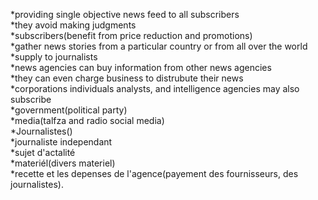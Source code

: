 *providing single objective news feed to all subscribers  
*they avoid making judgments   
*subscribers(benefit from price reduction and promotions)  
*gather news stories from a particular country or from all over the world  
*supply to journalists  
*news agencies can buy information from other news agencies  
*they can even charge business to distrubute their news  
*corporations individuals analysts, and intelligence agencies may also subscribe  
*government(political party)  
*media(talfza and radio social media)  
*Journalistes()  
*journaliste independant  
*sujet d'actalité  
*materiél(divers materiel)  
*recette et les depenses de l'agence(payement des fournisseurs, des journalistes).  